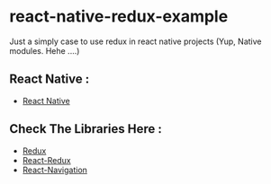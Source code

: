 # react-native-redux-example

Just a simply case to use redux in react native projects (Yup, Native modules. Hehe ....)

## React Native :
  - [React Native](https://facebook.github.io/react-native/)

## Check The Libraries Here :
  - [Redux](https://redux.js.org/)
  - [React-Redux](https://redux.js.org/basics/usagewithreact)
  - [React-Navigation](https://reactnavigation.org/)
